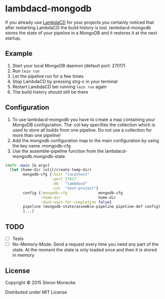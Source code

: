 # lambdacd-mongodb

If you already use [LambdaCD](https://github.com/flosell/lambdacd) for your projects you certainly noticed that after restarting LambdaCD the build history is lost. lambdacd-mongodb stores the state of your pipeline in a MongoDB and it restores it at the next startup.

## Example

1. Start your local MongoDB daemon (default port: 27017)
2. Run `lein run`
3. Let the pipeline run for a few times
4. Stop LambdaCD by pressing strg-c in your terminal
5. Restart LambdaCD bei running `lein run` again
6. The build history should still be there

## Configuration

1. To use lambdacd-mongodb you have to create a map containing your MongoDB configuration. The :col key specifies the collection which is used to store all builds from one pipeline. Do not use a collection for more than one pipeline!
2. Add the mongodb configuration map to the main configuration by using the key name :mongodb-cfg
3. Use the assemble-pipeline function from the lambdacd-mongodb.mongodb-state

```clojure
(defn -main [& args]
  (let [home-dir (util/create-temp-dir)
        mongodb-cfg {:host "localhost"
                     :port 27017
                     :db   "lambdacd"
                     :col  "test-project"}
        config {:mongodb-cfg              mongodb-cfg
                :home-dir                 home-dir
                :dont-wait-for-completion false}
        pipeline (mongodb-state/assemble-pipeline pipeline-def config)
        [...]
```

## TODO

- [ ] Tests
- [ ] No-Memory-Mode: Send a request every time you need any part of the state. At the moment the state is only loaded once and then it is stored in memory

## License

Copyright © 2015 Simon Monecke

Distributed under MIT License
